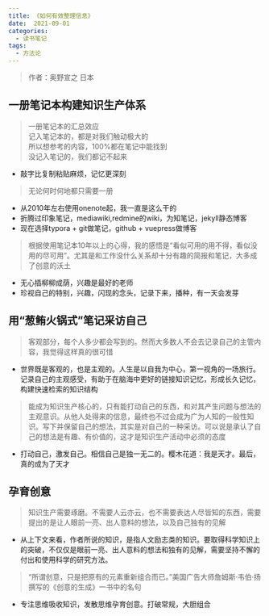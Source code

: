 ```yaml
---
title: 《如何有效整理信息》
date:  2021-09-01
categories:
  - 读书笔记
tags:
  - 方法论
---
```


> 作者：奥野宣之 日本   

## 一册笔记本构建知识生产体系

> 一册笔记本的汇总效应   
  记入笔记本的，都是对我们触动极大的   
  所以想参考的内容，100%都在笔记中能找到   
  没记入笔记的，我们都记不起来
- 敲字比复制粘贴麻烦，记忆更深刻

> 无论何时何地都只需要一册
- 从2010年左右使用onenote起，我一直是这么干的
- 折腾过印象笔记，mediawiki,redmine的wiki，为知笔记，jekyll静态博客
- 现在选择typora + git做笔记，github + vuepress做博客

> 根据使用笔记本10年以上的心得，我的感悟是“看似可用的用不得，看似没用的尽可用”。尤其是和工作没什么关系却十分有趣的简报和笔记，大多成了创意的沃土
- 无心插柳柳成荫，兴趣是最好的老师
- 珍视自己的特别，兴趣，闪现的念头，记录下来，播种，有一天会发芽

## 用“葱鲔火锅式”笔记采访自己
> 客观部分，每个人多少都会写到的。然而大多数人不会去记录自己的主管内容，我觉得这样真的很可惜
- 世界既是客观的，也是主观的。人生是以自我为中心，第一视角的一场旅行。记录自己的主观感受，有助于在脑海中更好的链接知识记忆，形成长久记忆，构建快速检索的知识结构

> 能成为知识生产核心的，只有能打动自己的东西，和对其产生问题与想法的主观意识。从他人处得来的信息，最终也不过会成为广为人知的一般性知识。写下并保留自己的想法，其实是对自己的一种采访。可以说是承认了自己的想法是有趣、有价值的，这才是知识生产活动中必须的态度
- 打动自己，激发自己。相信自己是独一无二的。樱木花道：我是天才。最后，真的成为了天才

## 孕育创意
> 知识生产需要琢磨。不需要人云亦云，也不需要表达人尽皆知的东西，需要提出的是让人眼前一亮、出人意料的想法，以及自己独有的见解
- 从上下文来看，作者所说的知识，是指人文励志类的知识。要取得科学知识上的突破，不仅仅是眼前一亮、出人意料的想法和独有的见解，需要坚持不懈的付出和使用科学的研究方法。

> “所谓创意，只是把原有的元素重新组合而已。”美国广告大师詹姆斯·韦伯·扬撰写的《创意的生成》一书中的名句
- 专注思维吸收知识，发散思维孕育创意。打破常规，大胆组合






